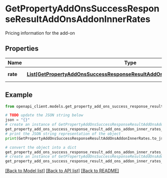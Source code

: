 # GetPropertyAddOnsSuccessResponseResultAddOnsAddonInnerRates

Pricing information for the add-on

## Properties

Name | Type | Description | Notes
------------ | ------------- | ------------- | -------------
**rate** | [**List[GetPropertyAddOnsSuccessResponseResultAddOnsAddonInnerRatesRateInner]**](GetPropertyAddOnsSuccessResponseResultAddOnsAddonInnerRatesRateInner.md) | List of rate details | [optional] 

## Example

```python
from openapi_client.models.get_property_add_ons_success_response_result_add_ons_addon_inner_rates import GetPropertyAddOnsSuccessResponseResultAddOnsAddonInnerRates

# TODO update the JSON string below
json = "{}"
# create an instance of GetPropertyAddOnsSuccessResponseResultAddOnsAddonInnerRates from a JSON string
get_property_add_ons_success_response_result_add_ons_addon_inner_rates_instance = GetPropertyAddOnsSuccessResponseResultAddOnsAddonInnerRates.from_json(json)
# print the JSON string representation of the object
print(GetPropertyAddOnsSuccessResponseResultAddOnsAddonInnerRates.to_json())

# convert the object into a dict
get_property_add_ons_success_response_result_add_ons_addon_inner_rates_dict = get_property_add_ons_success_response_result_add_ons_addon_inner_rates_instance.to_dict()
# create an instance of GetPropertyAddOnsSuccessResponseResultAddOnsAddonInnerRates from a dict
get_property_add_ons_success_response_result_add_ons_addon_inner_rates_from_dict = GetPropertyAddOnsSuccessResponseResultAddOnsAddonInnerRates.from_dict(get_property_add_ons_success_response_result_add_ons_addon_inner_rates_dict)
```
[[Back to Model list]](../README.md#documentation-for-models) [[Back to API list]](../README.md#documentation-for-api-endpoints) [[Back to README]](../README.md)


